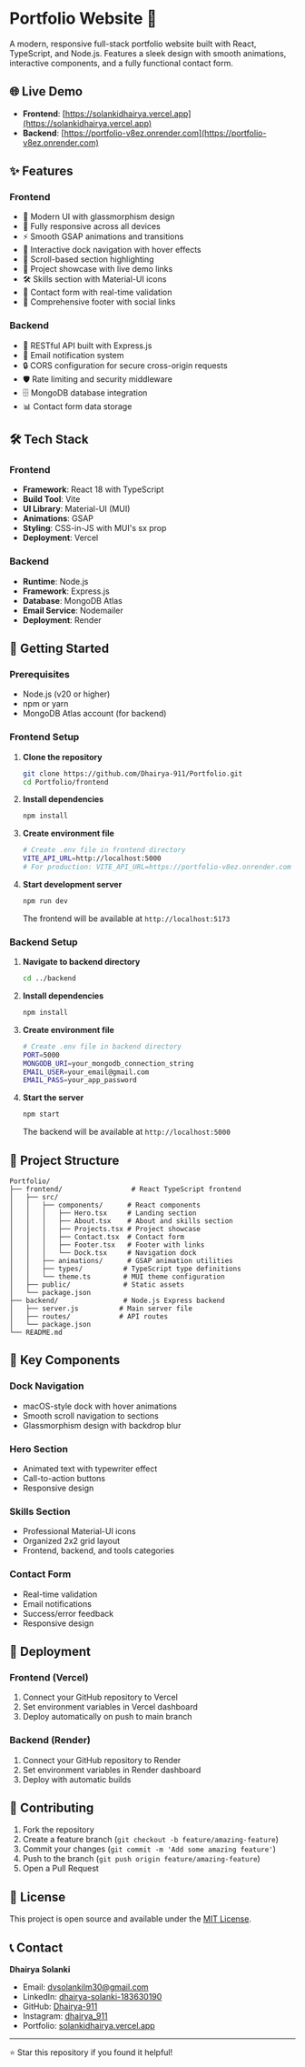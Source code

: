 # Portfolio Website 🚀

A modern, responsive full-stack portfolio website built with React, TypeScript, and Node.js. Features a sleek design with smooth animations, interactive components, and a fully functional contact form.

## 🌐 Live Demo

- **Frontend**: [https://solankidhairya.vercel.app](https://solankidhairya.vercel.app)
- **Backend**: [https://portfolio-v8ez.onrender.com](https://portfolio-v8ez.onrender.com)

## ✨ Features

### Frontend
- 🎨 Modern UI with glassmorphism design
- 📱 Fully responsive across all devices
- ⚡ Smooth GSAP animations and transitions
- 🧭 Interactive dock navigation with hover effects
- 🎯 Scroll-based section highlighting
- 💼 Project showcase with live demo links
- 🛠️ Skills section with Material-UI icons
- 📧 Contact form with real-time validation
- 🦶 Comprehensive footer with social links

### Backend
- 🚀 RESTful API built with Express.js
- 📨 Email notification system
- 🔒 CORS configuration for secure cross-origin requests
- 🛡️ Rate limiting and security middleware
- 🗄️ MongoDB database integration
- 📊 Contact form data storage

## 🛠️ Tech Stack

### Frontend
- **Framework**: React 18 with TypeScript
- **Build Tool**: Vite
- **UI Library**: Material-UI (MUI)
- **Animations**: GSAP
- **Styling**: CSS-in-JS with MUI's sx prop
- **Deployment**: Vercel

### Backend
- **Runtime**: Node.js
- **Framework**: Express.js
- **Database**: MongoDB Atlas
- **Email Service**: Nodemailer
- **Deployment**: Render

## 🚀 Getting Started

### Prerequisites
- Node.js (v20 or higher)
- npm or yarn
- MongoDB Atlas account (for backend)

### Frontend Setup

1. **Clone the repository**
   ```bash
   git clone https://github.com/Dhairya-911/Portfolio.git
   cd Portfolio/frontend
   ```

2. **Install dependencies**
   ```bash
   npm install
   ```

3. **Create environment file**
   ```bash
   # Create .env file in frontend directory
   VITE_API_URL=http://localhost:5000
   # For production: VITE_API_URL=https://portfolio-v8ez.onrender.com
   ```

4. **Start development server**
   ```bash
   npm run dev
   ```

   The frontend will be available at `http://localhost:5173`

### Backend Setup

1. **Navigate to backend directory**
   ```bash
   cd ../backend
   ```

2. **Install dependencies**
   ```bash
   npm install
   ```

3. **Create environment file**
   ```bash
   # Create .env file in backend directory
   PORT=5000
   MONGODB_URI=your_mongodb_connection_string
   EMAIL_USER=your_email@gmail.com
   EMAIL_PASS=your_app_password
   ```

4. **Start the server**
   ```bash
   npm start
   ```

   The backend will be available at `http://localhost:5000`

## 📁 Project Structure

```
Portfolio/
├── frontend/                 # React TypeScript frontend
│   ├── src/
│   │   ├── components/      # React components
│   │   │   ├── Hero.tsx     # Landing section
│   │   │   ├── About.tsx    # About and skills section
│   │   │   ├── Projects.tsx # Project showcase
│   │   │   ├── Contact.tsx  # Contact form
│   │   │   ├── Footer.tsx   # Footer with links
│   │   │   └── Dock.tsx     # Navigation dock
│   │   ├── animations/      # GSAP animation utilities
│   │   ├── types/          # TypeScript type definitions
│   │   └── theme.ts        # MUI theme configuration
│   ├── public/             # Static assets
│   └── package.json
├── backend/                # Node.js Express backend
│   ├── server.js          # Main server file
│   ├── routes/            # API routes
│   └── package.json
└── README.md
```

## 🎨 Key Components

### Dock Navigation
- macOS-style dock with hover animations
- Smooth scroll navigation to sections
- Glassmorphism design with backdrop blur

### Hero Section
- Animated text with typewriter effect
- Call-to-action buttons
- Responsive design

### Skills Section
- Professional Material-UI icons
- Organized 2x2 grid layout
- Frontend, backend, and tools categories

### Contact Form
- Real-time validation
- Email notifications
- Success/error feedback
- Responsive design

## 🚀 Deployment

### Frontend (Vercel)
1. Connect your GitHub repository to Vercel
2. Set environment variables in Vercel dashboard
3. Deploy automatically on push to main branch

### Backend (Render)
1. Connect your GitHub repository to Render
2. Set environment variables in Render dashboard
3. Deploy with automatic builds

## 🤝 Contributing

1. Fork the repository
2. Create a feature branch (`git checkout -b feature/amazing-feature`)
3. Commit your changes (`git commit -m 'Add some amazing feature'`)
4. Push to the branch (`git push origin feature/amazing-feature`)
5. Open a Pull Request

## 📝 License

This project is open source and available under the [MIT License](LICENSE).

## 📞 Contact

**Dhairya Solanki**
- Email: dvsolankilm30@gmail.com
- LinkedIn: [dhairya-solanki-183630190](https://www.linkedin.com/in/dhairya-solanki-183630190)
- GitHub: [Dhairya-911](https://github.com/Dhairya-911)
- Instagram: [dhairya_911](https://www.instagram.com/dhairya_911?igsh=MWs1NGh1M2lqeXI3NQ==)
- Portfolio: [solankidhairya.vercel.app](https://solankidhairya.vercel.app)

---

⭐ Star this repository if you found it helpful!
